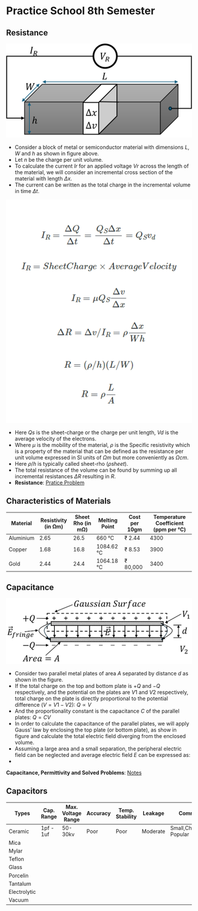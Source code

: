 # Practice School 8th Semester

## Resistance 

![Diagram](docs/1.png)

- Consider a block of metal or semiconductor material with dimensions $L$, $W$ and $h$ as shown in figure above.
- Let $n$ be the charge per unit volume.
- To calculate the current $Ir$ for an applied voltage $Vr$ across the length of the material, we will consider an incremental cross section of the material with length $Δx$.
- The current can be written as the total charge in the incremental volume in time $Δt$.
  
![Diagram](docs/Capture.PNG)

- Here $Qs$ is the sheet-charge or the charge per unit length, $Vd$ is the average velocity of the electrons.
- Where $μ$ is the mobility of the material, $ρ$ is the Specific resistivity which is a property of the material that can be defined as the resistance per unit volume expressed in SI units of $Ωm$ but more conveniently as $Ωcm$.
- Here $ρ/h$ is typically called sheet-rho ($ρsheet$).
- The total resistance of the volume can be found by summing up all incremental resistances $ΔR$ resulting in $R$.
- **Resistance**: [Pratice Problem](https://www.dropbox.com/scl/fi/akw1igk4q6rrtgzgmkp31/Hw-Qsn-1.pdf?rlkey=te8vz28qz29p8hrgksnzqi85p&st=g9kje02g&dl=0)

## Characteristics of Materials

| Material  | Resistivity (in &#8486;m) | Sheet Rho (in m&#8486;) | Melting Point | Cost per 10gm | Temperature Coefficient (ppm per &#8451;) |
| - | - | - | - | - | - |
| Aluminium  | 2.65 | 26.5 | 660 &#8451; | &#8377; 2.44 | 4300 |
| Copper  | 1.68 | 16.8 | 1084.62 &#8451; | &#8377; 8.53 | 3900 |
| Gold  | 2.44 | 24.4 | 1064.18 &#8451; | &#8377; 80,000 | 3400 |

## Capacitance
  
![Diagram](docs/2.png)

- Consider two parallel metal plates of area $A$ separated by distance $d$ as shown in the figure.
- If the total charge on the top and bottom plate is $+Q$ and $-Q$ respectively, and the potential on the plates are $V1$ and $V2$ respectively, total charge on the plate is directly proportional to the potential difference ($V = V1 - V2$):  $Q ∝ V$
- And the proportionality constant is the capacitance $C$ of the parallel plates: $Q = CV$
- In order to calculate the capacitance of the parallel plates, we will apply Gauss’ law by enclosing the top plate (or bottom plate), as show in figure and calculate the total electric field diverging from the enclosed volume.
- Assuming a large area and a small separation, the peripheral electric field can be neglected and average electric field $E$ can be expressed as:
- 

**Capacitance, Permittivity and Solved Problems**: [Notes](https://www.dropbox.com/scl/fi/muitikoxgb389i8jmdgjk/Day-2.pdf?rlkey=tubkt8k9z9znosoi1mq91v44r&st=875cu8h6&dl=0)

## Capacitors

| Types  | Cap. Range | Max. Voltage Range | Accuracy | Temp. Stability | Leakage | Comments |
| - | - | - | - | - | - | - |
| Ceramic | 1pf - 1uf | 50-30kv | Poor | Poor | Moderate | Small,Cheap,Most Popular |
| Mica | | | | | | |
| Mylar | | | | | | |
| Teflon | | | | | | |
| Glass | | | | | | |
| Porcelin | | | | | | |
| Tantalum | | | | | | |
| Electrolytic | | | | | | |
| Vacuum | | | | | | |

